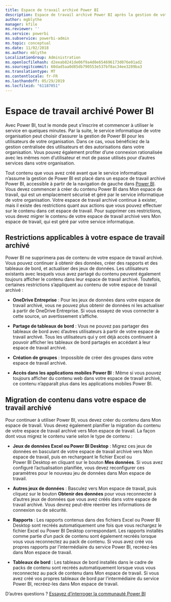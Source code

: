 ```yaml
---
title: Espace de travail archivé Power BI
description: Espace de travail archivé Power BI après la gestion de votre client Office 365
author: mgblythe
manager: kfile
ms.reviewer: ''
ms.service: powerbi
ms.subservice: powerbi-admin
ms.topic: conceptual
ms.date: 11/02/2018
ms.author: mblythe
LocalizationGroup: Administration
ms.openlocfilehash: d2eeab8241de06f9a4d0e654696173d076e01ad2
ms.sourcegitcommit: 60dad5aa0d85db790553e537bf8ac34ee3289ba3
ms.translationtype: MT
ms.contentlocale: fr-FR
ms.lasthandoff: 05/29/2019
ms.locfileid: "61187051"
---
```

# <a name="power-bi-archived-workspace"></a>Espace de travail archivé Power BI

Avec Power BI, tout le monde peut s’inscrire et commencer à utiliser le service en quelques minutes.  Par la suite, le service informatique de votre organisation peut choisir d’assurer la gestion de Power BI pour les utilisateurs de votre organisation.  Dans ce cas, vous bénéficiez de la gestion centralisée des utilisateurs et des autorisations dans votre organisation. Vous pouvez également profiter d’une connexion rationalisée avec les mêmes nom d’utilisateur et mot de passe utilisés pour d’autres services dans votre organisation.

Tout contenu que vous avez créé avant que le service informatique n’assume la gestion de Power BI est placé dans un espace de travail archivé Power BI, accessible à partir de la navigation de gauche dans [Power BI](https://app.powerbi.com). Vous devez commencer à créer du contenu Power BI dans Mon espace de travail, qui est un emplacement sécurisé et géré par le service informatique de votre organisation.  Votre espace de travail archivé continue à exister, mais il existe des restrictions quant aux actions que vous pouvez effectuer sur le contenu dans cet espace de travail.  Pour supprimer ces restrictions, vous devez migrer le contenu de votre espace de travail archivé vers Mon espace de travail, qui est géré par votre service informatique.

## <a name="restrictions-in-your-archived-workspace"></a>Restrictions applicables à votre espace de travail archivé

Power BI ne supprimera pas de contenu de votre espace de travail archivé. Vous pouvez continuer à obtenir des données, créer des rapports et des tableaux de bord, et actualiser des jeux de données. Les utilisateurs existants avec lesquels vous avez partagé du contenu peuvent également toujours afficher le contenu dans leur espace de travail archivé. Toutefois, certaines restrictions s’appliquent au contenu de votre espace de travail archivé :

* **OneDrive Entreprise** : Pour les jeux de données dans votre espace de travail archivé, vous ne pouvez plus obtenir de données ni les actualiser à partir de OneDrive Entreprise.  Si vous essayez de vous connecter à cette source, un avertissement s’affiche.

* **Partage de tableaux de bord** : Vous ne pouvez pas partager des tableaux de bord avec d’autres utilisateurs à partir de votre espace de travail archivé.  Tous les utilisateurs qui y ont déjà accès continuent à pouvoir afficher les tableaux de bord partagés en accédant à leur espace de travail archivé.

* **Création de groupes** : Impossible de créer des groupes dans votre espace de travail archivé.

* **Accès dans les applications mobiles Power BI** : Même si vous pouvez toujours afficher du contenu web dans votre espace de travail archivé, ce contenu n’apparaît plus dans les applications mobiles Power BI.

## <a name="migrating-content-in-your-archived-workspace"></a>Migration de contenu dans votre espace de travail archivé

Pour continuer à utiliser Power BI, vous devez créer du contenu dans Mon espace de travail. Vous devez également planifier la migration du contenu de votre espace de travail archivé vers Mon espace de travail.  La façon dont vous migrez le contenu varie selon le type de contenu :

* **Jeux de données Excel ou Power BI Desktop** : Migrez ces jeux de données en basculant de votre espace de travail archivé vers Mon espace de travail, puis en rechargeant le fichier Excel ou Power BI Desktop en cliquant sur le bouton **Mes données**.  Si vous avez configuré l’actualisation planifiée, vous devez reconfigurer ces paramètres pour le nouveau jeu de données dans Mon espace de travail.

* **Autres jeux de données** : Basculez vers Mon espace de travail, puis cliquez sur le bouton **Obtenir des données** pour vous reconnecter à d’autres jeux de données que vous avez créés dans votre espace de travail archivé.  Vous devrez peut-être réentrer les informations de connexion ou de sécurité.

* **Rapports** : Les rapports contenus dans des fichiers Excel ou Power BI Desktop sont recréés automatiquement une fois que vous rechargez le fichier Excel ou Power BI Desktop correspondant. Les rapports installés comme partie d’un pack de contenu sont également recréés lorsque vous vous reconnectez au pack de contenu. Si vous avez créé vos propres rapports par l’intermédiaire du service Power BI, recréez-les dans Mon espace de travail.

* **Tableaux de bord** : Les tableaux de bord installés dans le cadre de packs de contenu sont recréés automatiquement lorsque vous vous reconnectez au pack de contenu dans Mon espace de travail. Si vous avez créé vos propres tableaux de bord par l’intermédiaire du service Power BI, recréez-les dans Mon espace de travail.

D’autres questions ? [Essayez d’interroger la communauté Power BI](http://community.powerbi.com/)


